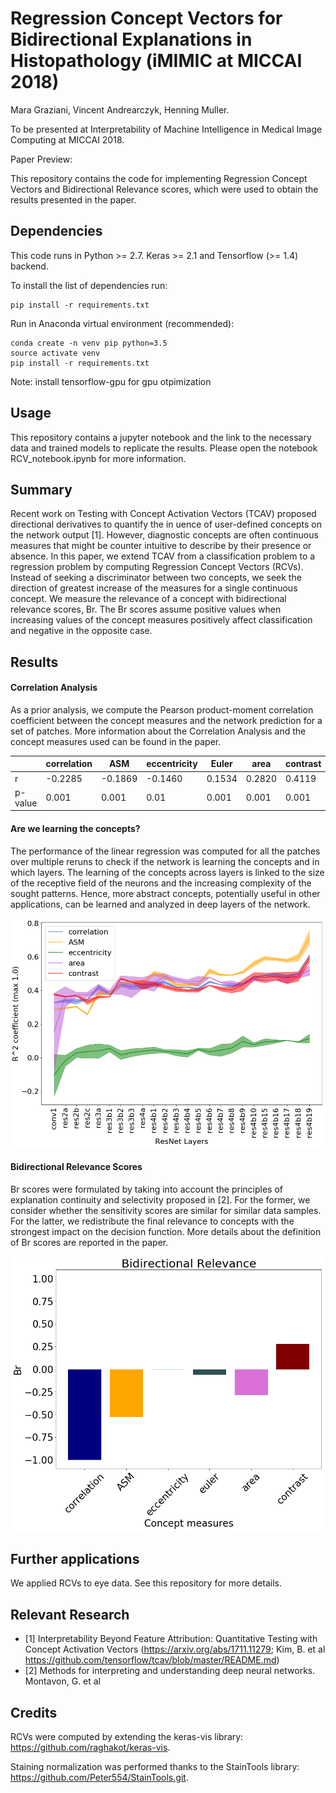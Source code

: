 # Regression Concept Vectors for Bidirectional Explanations in Histopathology (iMIMIC at MICCAI 2018)
Mara Graziani, Vincent Andrearczyk, Henning Muller.

To be presented at Interpretability of Machine Intelligence in Medical Image Computing at MICCAI 2018.

Paper Preview:

This repository contains the code for implementing Regression Concept Vectors and Bidirectional Relevance scores, which were used to obtain the results presented in the paper.

## Dependencies
This code runs in Python >= 2.7.
Keras >= 2.1 and Tensorflow (>= 1.4) backend. 

To install the list of dependencies run:

    pip install -r requirements.txt

Run in Anaconda virtual environment (recommended): 
    
    conda create -n venv pip python=3.5
    source activate venv
    pip install -r requirements.txt

Note: install tensorflow-gpu for gpu otpimization

## Usage
This repository contains a jupyter notebook and the link to the necessary data and trained models to replicate the results. Please open the notebook RCV_notebook.ipynb for more information.

## Summary 
Recent work on Testing with Concept Activation
Vectors (TCAV) proposed directional derivatives to quantify the in
uence of user-defined concepts on the network output [1]. However, diagnostic
concepts are often continuous measures that might be counter intuitive
to describe by their presence or absence.
In this paper, we extend TCAV from a classification problem to a regression
problem by computing Regression Concept Vectors (RCVs). Instead of seeking
a discriminator between two concepts, we
seek the direction of greatest increase of the measures for a single continuous
concept. We measure the relevance of a concept
with bidirectional relevance scores, Br. The Br scores assume positive values
when increasing values of the concept measures positively affect classification
and negative in the opposite case.

## Results

#### Correlation Analysis
As a prior analysis, we compute the Pearson product-moment correlation coefficient between the concept measures and the network prediction for a set of patches. More information about the Correlation Analysis and the concept measures used can be found in the paper.


|     | correlation | ASM | eccentricity | Euler | area | contrast |
| --- | ----------- | --- | ------------ | ----- | ---- | -------- |
r |-0.2285 | -0.1869 | -0.1460 | 0.1534| 0.2820 | 0.4119|
p-value |0.001 |0.001 | 0.01 |0.001 |0.001 |0.001|

#### Are we learning the concepts?

The performance of the linear regression was
computed for all the patches over
multiple reruns to check if the network is learning the concepts and in which layers. 
The learning of the concepts across layers is linked to the size of the
receptive field of the neurons and the increasing complexity of the sought patterns. 
Hence, more abstract concepts, potentially useful in other applications, can be learned and analyzed in deep layers of the network.

<p align="center">
    <img src="results/featslearningdef.png" width=700px>
</p>

#### Bidirectional Relevance Scores
Br scores were formulated by taking into
account the principles of explanation continuity and selectivity proposed in [2].
For the former, we consider whether the sensitivity scores are similar for similar
data samples. For the latter, we redistribute the final relevance to concepts with
the strongest impact on the decision function. More details about the definition of Br scores are reported in the paper. 

<p align="center">
    <img src="results/tumorBr.png" width=700px>
</p>


## Further applications
We applied RCVs to eye data. See this repository for more details.

## Relevant Research
 * [1] Interpretability Beyond Feature Attribution: Quantitative Testing with Concept Activation Vectors (https://arxiv.org/abs/1711.11279; Kim, B. et al https://github.com/tensorflow/tcav/blob/master/README.md)
 * [2] Methods for interpreting and understanding deep neural networks. Montavon, G. et al 

## Credits

RCVs were computed by extending the keras-vis library: https://github.com/raghakot/keras-vis.

Staining normalization was performed thanks to the StainTools library: https://github.com/Peter554/StainTools.git.
